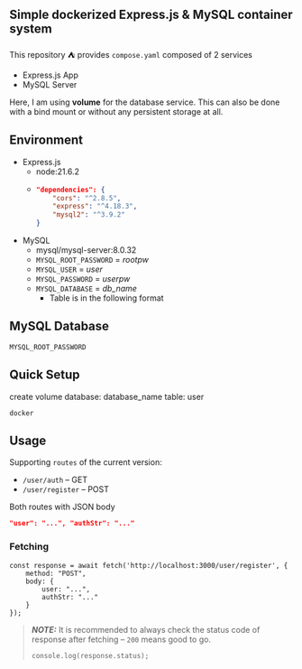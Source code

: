 ## Simple dockerized Express.js & MySQL container system


This repository ⛺ provides `compose.yaml` composed of 2 services
- Express.js App
- MySQL Server

Here, I am using **volume** for the database service. This can also be done with a bind mount or without any persistent storage at all.

## Environment
- Express.js
    - node:21.6.2
    - ```json
      "dependencies": {
          "cors": "^2.8.5",
          "express": "^4.18.3",
          "mysql2": "^3.9.2"
      }
      ```
- MySQL
    - mysql/mysql-server:8.0.32
    - `MYSQL_ROOT_PASSWORD` = *rootpw*
    - `MYSQL_USER` = *user*
    - `MYSQL_PASSWORD` = *userpw*
    - `MYSQL_DATABASE` = *db_name*
        - Table is in the following format

## MySQL Database
`MYSQL_ROOT_PASSWORD`

## Quick Setup
create volume
database: database_name
    table: user


```shell
docker 
```

## Usage
Supporting `routes` of the current version:
- `/user/auth` &ndash; GET
- `/user/register` &ndash; POST

Both routes with JSON body
```json
"user": "...", "authStr": "..."
```

### Fetching
```node
const response = await fetch('http://localhost:3000/user/register', {
    method: "POST",
    body: {
        user: "...",
        authStr: "..."
    }
});
```
> **_NOTE:_**  It is recommended to always check the status code of response after fetching &ndash; `200` means good to go.
> ```node
> console.log(response.status);
> ```
